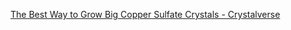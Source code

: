 [The Best Way to Grow Big Copper Sulfate Crystals - Crystalverse](https://crystalverse.com/best-way-to-grow-copper-sulfate-crystals/)